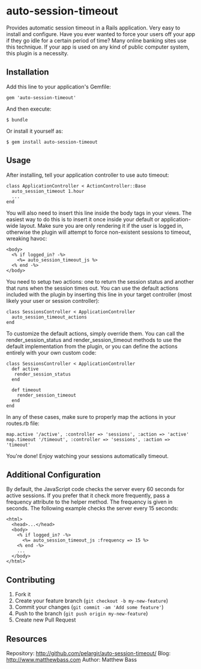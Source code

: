 # auto-session-timeout

Provides automatic session timeout in a Rails application. Very easy
to install and configure. Have you ever wanted to force your users
off your app if they go idle for a certain period of time? Many
online banking sites use this technique. If your app is used on any
kind of public computer system, this plugin is a necessity.

## Installation

Add this line to your application's Gemfile:

    gem 'auto-session-timeout'

And then execute:

    $ bundle

Or install it yourself as:

    $ gem install auto-session-timeout

## Usage

After installing, tell your application controller to use auto timeout:

    class ApplicationController < ActionController::Base
      auto_session_timeout 1.hour
      ...
    end

You will also need to insert this line inside the body tags in your
views. The easiest way to do this is to insert it once inside your
default or application-wide layout. Make sure you are only rendering
it if the user is logged in, otherwise the plugin will attempt to force
non-existent sessions to timeout, wreaking havoc:

    <body>
      <% if logged_in? -%>
        <%= auto_session_timeout_js %>
      <% end -%>
    </body>

You need to setup two actions: one to return the session status and
another that runs when the session times out. You can use the default
actions included with the plugin by inserting this line in your target
controller (most likely your user or session controller):

    class SessionsController < ApplicationController
      auto_session_timeout_actions
    end

To customize the default actions, simply override them. You can call
the render_session_status and render_session_timeout methods to use
the default implementation from the plugin, or you can define the
actions entirely with your own custom code:

    class SessionsController < ApplicationController
      def active
       render_session_status
      end
      
      def timeout
        render_session_timeout
      end
    end

In any of these cases, make sure to properly map the actions in
your routes.rb file:

    map.active '/active', :controller => 'sessions', :action => 'active'
    map.timeout '/timeout', :controller => 'sessions', :action => 'timeout'

You're done! Enjoy watching your sessions automatically timeout.

## Additional Configuration

By default, the JavaScript code checks the server every 60 seconds for
active sessions. If you prefer that it check more frequently, pass a
frequency attribute to the helper method. The frequency is given in
seconds. The following example checks the server every 15 seconds:

    <html>
      <head>...</head>
      <body>
        <% if logged_in? -%>
          <%= auto_session_timeout_js :frequency => 15 %>
        <% end -%>
        ...
      </body>
    </html>

## Contributing

1. Fork it
2. Create your feature branch (`git checkout -b my-new-feature`)
3. Commit your changes (`git commit -am 'Add some feature'`)
4. Push to the branch (`git push origin my-new-feature`)
5. Create new Pull Request

## Resources

Repository: http://github.com/pelargir/auto-session-timeout/
Blog: http://www.matthewbass.com
Author: Matthew Bass
